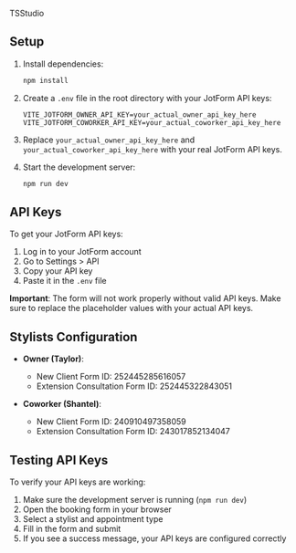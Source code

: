 TSStudio

## Setup

1. Install dependencies:
   ```bash
   npm install
   ```

2. Create a `.env` file in the root directory with your JotForm API keys:
   ```env
   VITE_JOTFORM_OWNER_API_KEY=your_actual_owner_api_key_here
   VITE_JOTFORM_COWORKER_API_KEY=your_actual_coworker_api_key_here
   ```

3. Replace `your_actual_owner_api_key_here` and `your_actual_coworker_api_key_here` with your real JotForm API keys.

4. Start the development server:
   ```bash
   npm run dev
   ```

## API Keys

To get your JotForm API keys:
1. Log in to your JotForm account
2. Go to Settings > API
3. Copy your API key
4. Paste it in the `.env` file

**Important**: The form will not work properly without valid API keys. Make sure to replace the placeholder values with your actual API keys.

## Stylists Configuration

- **Owner (Taylor)**: 
  - New Client Form ID: 252445285616057
  - Extension Consultation Form ID: 252445322843051

- **Coworker (Shantel)**:
  - New Client Form ID: 240910497358059
  - Extension Consultation Form ID: 243017852134047

## Testing API Keys

To verify your API keys are working:
1. Make sure the development server is running (`npm run dev`)
2. Open the booking form in your browser
3. Select a stylist and appointment type
4. Fill in the form and submit
5. If you see a success message, your API keys are configured correctly